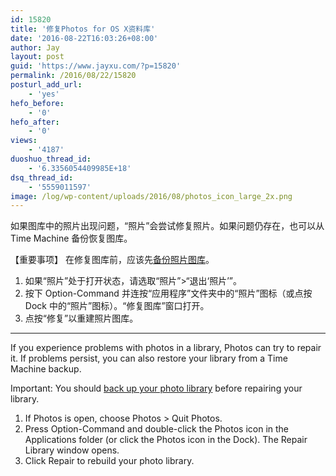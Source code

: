 ```yaml
---
id: 15820
title: '修复Photos for OS X资料库'
date: '2016-08-22T16:03:26+08:00'
author: Jay
layout: post
guid: 'https://www.jayxu.com/?p=15820'
permalink: /2016/08/22/15820
posturl_add_url:
    - 'yes'
hefo_before:
    - '0'
hefo_after:
    - '0'
views:
    - '4187'
duoshuo_thread_id:
    - '6.3356054409985E+18'
dsq_thread_id:
    - '5559011597'
image: /log/wp-content/uploads/2016/08/photos_icon_large_2x.png
---
```


如果图库中的照片出现问题，“照片”会尝试修复照片。如果问题仍存在，也可以从 Time Machine 备份恢复图库。

【重要事项】 在修复图库前，应该先<a href="https://support.apple.com/kb/index?page=link&amp;apdid=pht6d60d10f&amp;viewlocale=zh_CN&amp;bookId=Photos%20HelpPP999111222">备份照片图库</a>。
<div id="articlecontent">
<div id="pht6be18f93">
<ol>
 	<li>如果“照片”处于打开状态，请选取“照片”&gt;“退出‘照片’”。</li>
 	<li>按下 Option-Command 并连按“应用程序”文件夹中的“照片”图标（或点按 Dock 中的“照片”图标）。“修复图库”窗口打开。</li>
 	<li>点按“修复”以重建照片图库。</li>
</ol>

<hr />

<div>

If you experience problems with photos in a library, Photos can try to repair it. If problems persist, you can also restore your library from a Time Machine backup.

Important: You should <a href="https://support.apple.com/kb/index?page=link&amp;apdid=pht6d60d10f&amp;viewlocale=en_US&amp;bookId=Photos%20HelpPP999111222">back up your photo library</a> before repairing your library.

</div>
<div>
<ol>
 	<li>If Photos is open, choose Photos &gt; Quit Photos.</li>
 	<li>Press Option-Command and double-click the Photos icon in the Applications folder (or click the Photos icon in the Dock). The Repair Library window opens.</li>
 	<li>Click Repair to rebuild your photo library.</li>
</ol>
</div>
</div>
</div>
